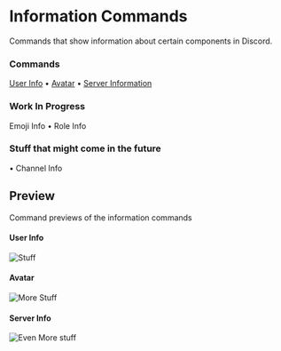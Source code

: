 # Information Commands
Commands that show information about certain components in Discord.

### Commands

[User Info](./userinfo.yag) • [Avatar](./avatar.yag) • [Server Information](./serverinfo.yag)

### Work In Progress
Emoji Info
• Role Info

### Stuff that might come in the future
• Channel Info


## Preview
Command previews of the information commands

#### User Info
![Stuff](https://cdn.discordapp.com/attachments/847434429546889227/929322510569316372/Screenshot_2022-01-08_at_4.05.48_PM.png)

#### Avatar
![More Stuff](https://media.discordapp.net/attachments/873806775915274270/933658615586385972/Screenshot_2022-01-20_at_3.15.55_PM.png?width=1764&height=1480)

#### Server Info
![Even More stuff](https://cdn.discordapp.com/attachments/885548605925097472/935396072510078976/Screenshot_2022-01-25_at_10.19.59_AM.png)
